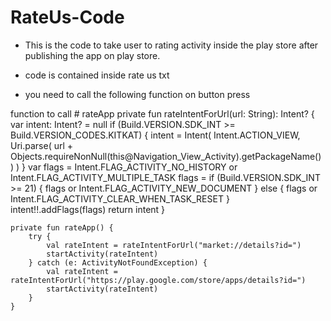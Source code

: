 # RateUs-Code

* This is the code to take user to rating activity inside the play store after publishing the app on play store.

* code is contained inside rate us txt

* you need to call the following function on button press

function to call # rateApp
 private fun rateIntentForUrl(url: String): Intent? {
        var intent: Intent? = null
        if (Build.VERSION.SDK_INT >= Build.VERSION_CODES.KITKAT) {
            intent = Intent(
                Intent.ACTION_VIEW,
                Uri.parse(
                    url + Objects.requireNonNull(this@Navigation_View_Activity).getPackageName()
                )
            )
        }
        var flags = Intent.FLAG_ACTIVITY_NO_HISTORY or Intent.FLAG_ACTIVITY_MULTIPLE_TASK
        flags = if (Build.VERSION.SDK_INT >= 21) {
            flags or Intent.FLAG_ACTIVITY_NEW_DOCUMENT
        } else {
            flags or Intent.FLAG_ACTIVITY_CLEAR_WHEN_TASK_RESET
        }
        intent!!.addFlags(flags)
        return intent
    }

    private fun rateApp() {
        try {
            val rateIntent = rateIntentForUrl("market://details?id=")
            startActivity(rateIntent)
        } catch (e: ActivityNotFoundException) {
            val rateIntent = rateIntentForUrl("https://play.google.com/store/apps/details?id=")
            startActivity(rateIntent)
        }
    }


